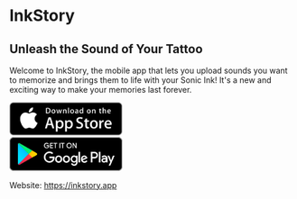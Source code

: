 # InkStory

## Unleash the Sound of Your Tattoo

Welcome to InkStory, the mobile app that lets you upload sounds you want to memorize and brings them to 
life with your Sonic Ink! It's a new and exciting way to make your memories last forever.

<a href="https://apps.apple.com/app/inkstory/id6478854889">
<img src="./src/assets/img/app-store-badge.svg" alt="InkStory on AppStore" width="200"/>
</a>
<br/>
<a href="https://play.google.com/store/apps/details?id=com.sergey.zelenov.inkstory">
<img src="./src/assets/img/google-play-badge.svg" alt="InkStory on Google Play" width="200"/>
</a>

Website: https://inkstory.app
